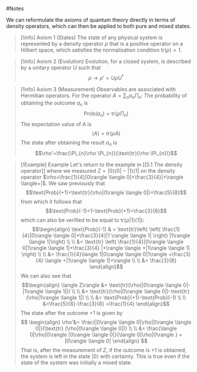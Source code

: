 #Notes 

We can reformulate the axioms of quantum theory directly in terms of density operators, which can then be applied to both pure and mixed states.

> [!info] Axiom 1 (States)
> The state of any physical system is represented by a density operator $\rho$ that is a positive operator on a Hilbert space, which satisfies the normalisation condition $\text{tr} (\rho)=1$.

> [!info] Axiom 2 (Evolution)
> Evolution, for a closed system, is described by a unitary operator $U$ such that 
> $$
\rho \to \rho' = U \rho U ^\dagger$$

> [!info] Axiom 3 (Measurement)
> Observables are associated with Hermitian operators. For the operator $A=\sum_{n}a_{n}\Pi_{n}$:
> The probability of obtaining the outcome $a_{n}$ is 
> 	$$\text{Prob}(a_{n})=\text{tr}(\rho\Pi_{n})$$
> The expectation value of $A$ is 
> 	$$\langle A\rangle =\text{tr}(\rho A)$$
> The state after obtaining the result $a_{n}$ is 
> $$\rho'=\frac{\Pi_{n}\rho \Pi_{n}}{\text{tr}(\rho \Pi_{n})}$$
> 


> [!Example] Example
> Let's return to the example in [[5.1 The density operator]] where we measured $Z=|0\rangle \langle 0|-|1\rangle \langle 1|$ on the density operator $\rho=\frac{1}{4}|0\rangle \langle 0|+\frac{3}{4}|+\rangle \langle+|$. We saw previously that 
> $$\text{Prob}(+1)=\text{tr}(\rho|0\rangle \langle 0|)=\frac{5}{8}$$
> from which it follows that 
> $$\text{Prob}(-1)=1-\text{Prob}(+1)=\frac{3}{8}$$
> which can also be verified to be equal to $\text{tr}(\rho|1\rangle \langle 1|)$:
> $$\begin{align}  
\text{Prob}(-1) & =  \text{tr}\left(  \left( \frac{1}{4}|0\rangle \langle  0|+\frac{3}{4}|1 \rangle \langle 1| \right) |1\rangle \langle 1|\right) \\ \\
&= \text{tr} \left( \frac{1}{4}|0\rangle \langle 0|1\rangle \langle 1|+\frac{3}{4} |+\rangle \langle +|1\rangle \langle 1| \right) \\ \\
&= \frac{1}{4}\langle 1|0\rangle  \langle 0|1\rangle +\frac{3}{4} \langle +|1\rangle \langle 1|+\rangle  \\
 \\
&= \frac{3}{8}
\end{align}$$
We can also see that $$\begin{align}
\langle Z\rangle &= \text{tr}(\rho(|0\rangle \langle 0|-|1\rangle \langle 1|)) \\
 \\
&= \text{tr}(\rho|0\rangle \langle 0|)-\text{tr}(\rho|1\rangle \langle 1|) \\
 \\
&= \text{Prob}(+1)-\text{Prob}(-1) \\
 \\
&=\frac{5}{8}-\frac{3}{8} =\frac{1}{4}
\end{align}$$
The state after the outcome +1 is given by$$
\begin{align}
\rho'&= \frac{|0\rangle \langle 0|\rho|0\rangle \langle 0|}{\text{tr} (\rho|0\rangle \langle 0|)} \\
 \\
&= \frac{\langle 0|\rho|0\rangle |0\rangle \langle 0|}{\langle 0|\rho|0\rangle } = |0\rangle \langle 0|
\end{align}
$$ That is, after the measurement of $Z$, if the outcome is +1 is obtained, the system is left in the state $|0\rangle$ with certainty. This is true even if the state of the system was initially a mixed state. 

